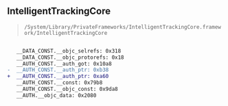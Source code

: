 ## IntelligentTrackingCore

> `/System/Library/PrivateFrameworks/IntelligentTrackingCore.framework/IntelligentTrackingCore`

```diff

   __DATA_CONST.__objc_selrefs: 0x318
   __DATA_CONST.__objc_protorefs: 0x18
   __AUTH_CONST.__auth_got: 0x10a8
-  __AUTH_CONST.__auth_ptr: 0xb38
+  __AUTH_CONST.__auth_ptr: 0xa60
   __AUTH_CONST.__const: 0x79b8
   __AUTH_CONST.__objc_const: 0x9da8
   __AUTH.__objc_data: 0x2080

```
